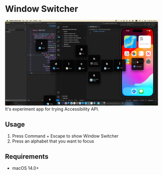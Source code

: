 # Window Switcher
![desktop](assets/desktop.png)
It's experiment app for trying Accessibility API.

## Usage

1. Press Command + Escape to show Window Switcher
2. Press an alphabet that you want to focus

## Requirements

- macOS 14.0+
